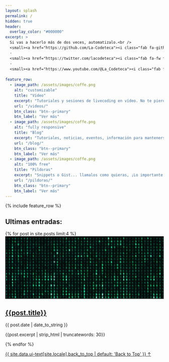 ```yaml
---
layout: splash
permalink: /
hidden: true
header:
  overlay_color: "#000000"
excerpt: >
  Si vas a hacerlo más de dos veces, automatizalo.<br />
  <small><a href="https://github.com/La-Codeteca"><i class="fab fa-github"></i></a></small> 
  ·
  <small><a href="https://twitter.com/lacodeteca"><i class="fab fa-fw fa-twitter-square"></i></a></small> 
  ·
  <small><a href="https://www.youtube.com/@La_Codeteca"><i class="fab fa-youtube"></i></a></small> 

feature_row:
  - image_path: /assets/images/coffe.png
    alt: "customizable"
    title: "Vídeo"
    excerpt: "Tutoriales y sesiones de livecoding en vídeo. No te pierdas el canal de Youtube de La Codeteca"
    url: "/videos/"
    btn_class: "btn--primary"
    btn_label: "Ver más"
  - image_path: /assets/images/coffe.png
    alt: "fully responsive"
    title: "Blog"
    excerpt: "Tutoriales, noticias, eventos, información para mantenerse al día."
    url: "/blog/"
    btn_class: "btn--primary"
    btn_label: "Ver más"
  - image_path: /assets/images/coffe.png
    alt: "100% free"
    title: "Pildoras"
    excerpt: "Snippets o Gist... llamalos como quieras, ¡Lo importante es que son funciones que funcionan!"
    url: "/pildoras/"
    btn_class: "btn--primary"
    btn_label: "Ver más"      
---
```


{% include feature_row %}

## Ultimas entradas:

<div class = "last_post">
{% for post in site.posts limit:4 %}
<div class = "grid__item">

  <article class = "archive__item">
    <div class = "archive__item-teaser">
      <img src="assets/images/cabecera.png" alt="">
    </div>
    <h2><a href="{{post.url}}">{{post.title}}</a></h2>
      <p class="page__meta">
      <span class="page__meta-readtime">
        <i class="far fa-clock" aria-hidden="true"></i>
          {{ post.date | date_to_string  }}
      </span>
      </p>
    <p class="archive__item-excerpt" itemprop="description">{{post.excerpt | strip_html | truncatewords: 30}}</p>
  </article>
</div>
{% endfor %}

</div>

<a href="#page-title" class="back-to-top">{{ site.data.ui-text[site.locale].back_to_top | default: 'Back to Top' }} &uarr;</a>
